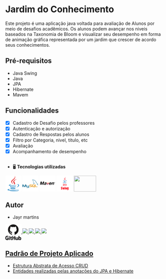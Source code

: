 # Jardim do Conhecimento

Este projeto é uma aplicação java voltada para avaliação de Alunos por meio de desafios acadêmicos. 
Os alunos podem avançar nos niveis baseados na Taxonomia de Bloom e visualizar seu desempenho em forma de animação gráfica representada por 
um jardim que crescer de acordo seus conhecimentos.

## Pré-requisitos
- Java Swing
- Java
- JPA
- Hibernate
- Mavem

 ## Funcionalidades
- [x] Cadastro de Desafio pelos professores
- [x] Autenticação e autorização
- [x] Cadastro de Respostas pelos alunos
- [x] Filtro por Categoria, nivel, titulo, etc
- [X] Avaliação
- [X] Acompanhamento de desempenho

## 
- 🖥️ **Tecnologias utilizadas**
  
<div style="display: inline-block">
   <img align="center" width='50' height='50' src="https://raw.githubusercontent.com/devicons/devicon/ca28c779441053191ff11710fe24a9e6c23690d6/icons/java/java-original.svg" margin="10px;"/>
  
  <img align="center" width='50' height='50' src="https://raw.githubusercontent.com/devicons/devicon/ca28c779441053191ff11710fe24a9e6c23690d6/icons/mysql/mysql-original-wordmark.svg" margin="10px;"/>
   <img align="center" width='50' height='50' src="https://raw.githubusercontent.com/devicons/devicon/ca28c779441053191ff11710fe24a9e6c23690d6/icons/maven/maven-original-wordmark.svg" margin="10px;"/>

  <img align="center" width='50' height='50' src="https://raw.githubusercontent.com/kmajhi/java-swing/main/java%20swing.png" margin="10px;"/>
    <img align="center" width='70' height='50' src="https://www.alura.com.br/artigos/assets/jpa-hibernate-ou-eclipselink/JPAHibernate.jpg" margin="10px;"/>
</div>

## Autor
- Jayr martins
<div style="display: inline-block">
<a href="https://github.com/jayrmo"><img align="center" width='50' height='50' src="https://github.com/devicons/devicon/blob/master/icons/github/github-original-wordmark.svg"</a>
<a href="https://www.instagram.com/jayrmartins5/"><img src="https://img.shields.io/badge/Instagram-%23E4405F.svg?style=for-the-badge&logo=Instagram&logoColor=white"</a>
<a href="mailto:jayr.jm7@gmail.com"><img src="https://img.shields.io/badge/Gmail-D14836?style=for-the-badge&logo=gmail&logoColor=white"</a>
<a href="https://www.linkedin.com/in/jayr-martins-243a1371/"><img src="https://img.shields.io/badge/linkedin-%230077B5.svg?style=for-the-badge&logo=linkedin&logoColor=white"</a>
<a href="https://dev.to/jayrmo/"><img src="https://img.shields.io/badge/dev.to-0A0A0A?style=for-the-badge&logo=dev.to&logoColor=white"</a>
</div>


## **Padrão de Projeto Aplicado**

- Estrutura Abstrata de Acesso CRUD
- Entidades realizadas pelas anotações do JPA e Hibernate
  
